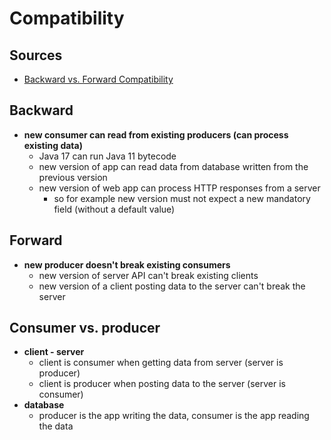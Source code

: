 # Compatibility

## Sources
- [Backward vs. Forward Compatibility](https://stevenheidel.medium.com/backward-vs-forward-compatibility-9c03c3db15c9)

## Backward
- **new consumer can read from existing producers (can process existing data)**
    - Java 17 can run Java 11 bytecode
    - new version of app can read data from database written from the previous version
    - new version of web app can process HTTP responses from a server
        - so for example new version must not expect a new mandatory field (without a default value)

## Forward
- **new producer doesn't break existing consumers**
    - new version of server API can't break existing clients
    - new version of a client posting data to the server can't break the server

## Consumer vs. producer
- **client - server**
    - client is consumer when getting data from server (server is producer)
    - client is producer when posting data to the server (server is consumer)
- **database**
    - producer is the app writing the data, consumer is the app reading the data


